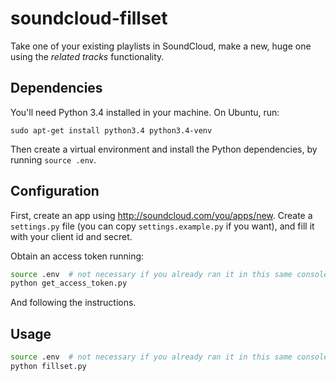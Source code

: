 # soundcloud-fillset

Take one of your existing playlists in SoundCloud, make a new, huge one using the *related tracks* functionality.


## Dependencies

You'll need Python 3.4 installed in your machine. On Ubuntu, run:

    sudo apt-get install python3.4 python3.4-venv

Then create a virtual environment and install the Python dependencies, by running `source .env`.


## Configuration

First, create an app using <http://soundcloud.com/you/apps/new>. Create a `settings.py` file (you can copy `settings.example.py` if you want), and fill it with your client id and secret.

Obtain an access token running:

```bash
source .env  # not necessary if you already ran it in this same console.
python get_access_token.py
```

And following the instructions.


## Usage

```bash
source .env  # not necessary if you already ran it in this same console.
python fillset.py
```
